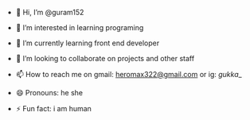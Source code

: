 - 👋 Hi, I’m @guram152
- 👀 I’m interested in learning programing 
- 🌱 I’m currently learning  front end developer
- 💞️ I’m looking to collaborate on projects and other staff
- 📫 How to reach me on gmail: heromax322@gmail.com or ig:   _gukka__

- 😄 Pronouns: he she
- ⚡ Fun fact: i am human 

<!---
guram152/guram152 is a ✨ special ✨ repository because its `README.md` (this file) appears on your GitHub profile.
You can click the Preview link to take a look at your changes.
--->
